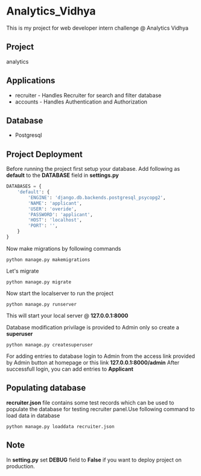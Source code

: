 # Analytics_Vidhya
This is my project for web developer intern challenge @ Analytics Vidhya

## Project
analytics

## Applications
* recruiter - Handles Recruiter for search and filter database 
* accounts - Handles Authentication and Authorization

## Database
* Postgresql

## Project Deployment
Before running the project first setup your database. Add following as **default** to the **DATABASE** field in **settings.py**
```python
DATABASES = {
    'default': {
        'ENGINE': 'django.db.backends.postgresql_psycopg2',
        'NAME': 'applicant',
        'USER': 'overide',
        'PASSWORD': 'applicant',
        'HOST': 'localhost',
        'PORT': '',
    }
}
```
Now make migrations by following commands
```
python manage.py makemigrations
```
Let's migrate

```
python manage.py migrate
```
Now start the localserver to run the project
```
python manage.py runserver
```
This will start your local server @ **127.0.0.1:8000**

Database modification privilage is provided to Admin only so create a **superuser**
```
python manage.py createsuperuser
```
For adding entries to database login to Admin from the access link provided by Admin button at homepage or this link **127.0.0.1:8000/admin**
After successfull login, you can add entries to **Applicant** 

## Populating database

**recruiter.json** file contains some test records which can be used to populate the database for testing recruiter panel.Use following command to load data in database
```
python manage.py loaddata recruiter.json
```
## Note
In **setting.py** set **DEBUG** field to **False** if you want to deploy project on production. 
